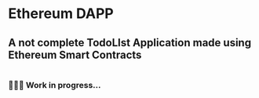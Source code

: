 # Ethereum DAPP

## A not complete TodoLIst Application made using Ethereum Smart Contracts

#

### 👨🏾‍💻 Work in progress...